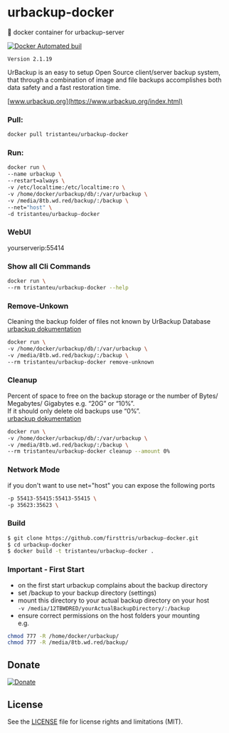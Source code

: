 # urbackup-docker
:floppy_disk: docker container for urbackup-server

[![Docker Automated buil](https://img.shields.io/docker/automated/jrottenberg/ffmpeg.svg)](https://hub.docker.com/r/tristanteu/urbackup-docker/)

`Version 2.1.19`

UrBackup is an easy to setup Open Source client/server backup system, that through a combination of image and file backups accomplishes both data safety and a fast restoration time.

[www.urbackup.org](https://www.urbackup.org/index.html)


### Pull:
```bash
docker pull tristanteu/urbackup-docker
```

### Run:
```bash
docker run \
--name urbackup \
--restart=always \
-v /etc/localtime:/etc/localtime:ro \
-v /home/docker/urbackup/db/:/var/urbackup \
-v /media/8tb.wd.red/backup/:/backup \
--net="host" \
-d tristanteu/urbackup-docker
```

### WebUI
yourserverip:55414

### Show all Cli Commands
```bash
docker run \
--rm tristanteu/urbackup-docker --help
```

### Remove-Unkown
Cleaning the backup folder of files not known by UrBackup Database  
[urbackup dokumentation](https://www.urbackup.org/administration_manual.html#x1-10000011.4)  
```bash
docker run \
-v /home/docker/urbackup/db/:/var/urbackup \
-v /media/8tb.wd.red/backup/:/backup \
--rm tristanteu/urbackup-docker remove-unknown
```

### Cleanup
Percent of space to free on the backup storage or the number of Bytes/ Megabytes/ Gigabytes e.g. “20G” or “10%”.  
If it should only delete old backups use “0%”.  
[urbackup dokumentation](https://www.urbackup.org/administration_manual.html#x1-9900011.3)  
```bash
docker run \
-v /home/docker/urbackup/db/:/var/urbackup \
-v /media/8tb.wd.red/backup/:/backup \
--rm tristanteu/urbackup-docker cleanup --amount 0%
```

### Network Mode
if you don't want to use net="host" you can expose the following ports
```bash
-p 55413-55415:55413-55415 \
-p 35623:35623 \
```

### Build
```bash
$ git clone https://github.com/firsttris/urbackup-docker.git
$ cd urbackup-docker
$ docker build -t tristanteu/urbackup-docker .
```

### Important - First Start
- on the first start urbackup complains about the backup directory  
- set /backup to your backup directory (settings)  
- mount this directory to your actual backup directory on your host  
`-v /media/12TBWDRED/yourActualBackupDirectory/:/backup`
- ensure correct permissions on the host folders your mounting  
e.g.  
```bash
chmod 777 -R /home/docker/urbackup/  
chmod 777 -R /media/8tb.wd.red/backup/
```

## Donate
[![Donate](https://img.shields.io/badge/Donate-PayPal-green.svg)](https://www.paypal.com/cgi-bin/webscr?cmd=_s-xclick&hosted_button_id=KEAR9ZC228YCL)

## License
See the [LICENSE](LICENSE.md) file for license rights and limitations (MIT).
